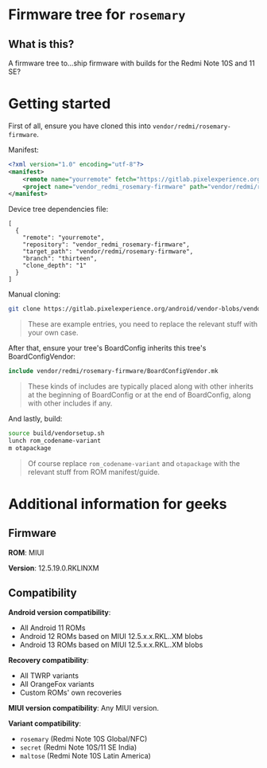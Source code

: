 # Firmware tree for `rosemary`

## What is this?

A firmware tree to...ship firmware with builds for the
Redmi Note 10S and 11 SE?

# Getting started

First of all, ensure you have cloned this into
`vendor/redmi/rosemary-firmware`.

Manifest:

```xml
<?xml version="1.0" encoding="utf-8"?>
<manifest>
    <remote name="yourremote" fetch="https://gitlab.pixelexperience.org/android/vendor-blobs" revision="thirteen" clone-depth="1" />
    <project name="vendor_redmi_rosemary-firmware" path="vendor/redmi/rosemary-firmware" remote="yourremote" />
</manifest>
```

Device tree dependencies file:

```
[
  {
    "remote": "yourremote",
    "repository": "vendor_redmi_rosemary-firmware",
    "target_path": "vendor/redmi/rosemary-firmware",
    "branch": "thirteen",
    "clone_depth": "1"
  }
]
```

Manual cloning:

```bash
git clone https://gitlab.pixelexperience.org/android/vendor-blobs/vendor_redmi_rosemary-firmware -b eleven vendor/redmi/rosemary-firmware --depth=1 --no-tags --single-branch
```

> These are example entries, you need to replace the relevant stuff
> with your own case.

After that, ensure your tree's BoardConfig inherits this tree's BoardConfigVendor:

```makefile
include vendor/redmi/rosemary-firmware/BoardConfigVendor.mk
```

> These kinds of includes are typically placed along with other
> inherits at the beginning of BoardConfig or at the end of
> BoardConfig, along with other includes if any.

And lastly, build:

```bash
source build/vendorsetup.sh
lunch rom_codename-variant
m otapackage
```

> Of course replace `rom_codename-variant` and `otapackage` with the
> relevant stuff from ROM manifest/guide.

# Additional information for geeks

## Firmware

**ROM**: MIUI

**Version**: 12.5.19.0.RKLINXM

## Compatibility

**Android version compatibility**:
* All Android 11 ROMs
* Android 12 ROMs based on MIUI 12.5.x.x.RKL..XM blobs
* Android 13 ROMs based on MIUI 12.5.x.x.RKL..XM blobs

**Recovery compatibility**:
* All TWRP variants
* All OrangeFox variants
* Custom ROMs' own recoveries

**MIUI version compatibility**: Any MIUI version.

**Variant compatibility**:
* `rosemary` (Redmi Note 10S Global/NFC)
* `secret` (Redmi Note 10S/11 SE India)
* `maltose` (Redmi Note 10S Latin America)
